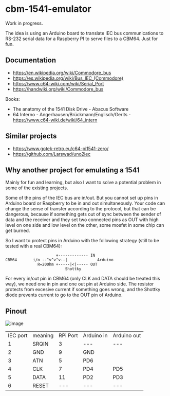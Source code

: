 # cbm-1541-emulator
Work in progress.

The idea is using an Arduino board to translate IEC bus communications to RS-232 serial data for a Raspberry PI to serve files to a CBM64.
Just for fun.

## Documentation
- https://en.wikipedia.org/wiki/Commodore_bus
- https://es.wikipedia.org/wiki/Bus_IEC_(Commodore)
- https://www.c64-wiki.com/wiki/Serial_Port
- https://handwiki.org/wiki/Commodore_bus

Books: 
- The anatomy of the 1541 Disk Drive - Abacus Software
- 64 Interno - Angerhausen/Brückmann/Englisch/Gerits - https://www.c64-wiki.de/wiki/64_intern

## Similar projects
- https://www.gotek-retro.eu/c64-pi1541-zero/
- https://github.com/Larswad/uno2iec

## Why another project for emulating a 1541
Mainly for fun and learning, but also I want to solve a potential problem in some of the existing projects. 

Some of the pins of the IEC bus are in/out. But you cannot set up pins in Arduino board or Raspberry to be in and out simultaneously. Your code can change the sense of transfer according to the protocol, but that can be dangerous, because if something gets out of sync between the sender of data and the receiver and they set two connected pins as OUT with high level on one side and low level on the other, some mosfet in some chip can get burned.

So I want to protect pins in Arduino with the following strategy (still to be tested with a real CBM64):
```
		              +------------- IN     
CBM64		i/o --^v^v^v--|			    Arduino
		      R=20Ohm +-----|<|----- OUT
		                  Shottky
```
For every in/out pin in CBM64 (only CLK and DATA should be treated this way), we need one in pin and one out pin at Arduino side. The resistor protects from excesive current if something goes wrong, and the Shottky diode prevents current to go to the OUT pin of Arduino.

## Pinout
![image](https://github.com/user-attachments/assets/f7809e8d-5d22-4d3e-ad4d-c84580bcdee0)

|     |     |     |     |     |
| --- | --- | --- | --- | --- |
| IEC port | meaning | RPi Port | Arduino in | Arduino out |
| 1   | SRQIN | 3   | \--- | \--- |
| 2   | GND | 9   | GND |     |
| 3   | ATN | 5   | PD6 |     |
| 4   | CLK | 7   | PD4 | PD5 |
| 5   | DATA | 11  | PD2 | PD3 |
| 6   | RESET | \--- | \--- | \--- |

